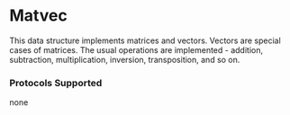 # Matvec

This data structure implements matrices and vectors. Vectors are special cases of matrices. The usual operations are implemented - addition, subtraction, multiplication, inversion, transposition, and so on.

### Protocols Supported

none
